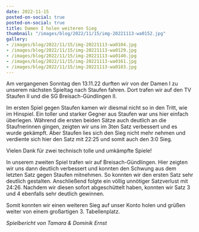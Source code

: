 ```yaml
---
date: 2022-11-15
posted-on-social: true
posted-on-social: true
title: Damen I holen weiteren Sieg
thumbnail: "/images/blog/2022/11/15/img-20221113-wa0152.jpg"
gallery:
- /images/blog/2022/11/15/img-20221113-wa0104.jpg
- /images/blog/2022/11/15/img-20221113-wa0129.jpg
- /images/blog/2022/11/15/img-20221113-wa0140.jpg
- /images/blog/2022/11/15/img-20221113-wa0161.jpg
- /images/blog/2022/11/15/img-20221113-wa0183.jpg
---
```

Am vergangenen Sonntag den 13.11.22 durften wir von der Damen I zu unserem nächsten Spieltag nach Staufen fahren. Dort trafen wir auf den TV Staufen II und die SG Breisach-Gündlingen II. 

Im ersten Spiel gegen Staufen kamen wir diesmal nicht so in den Tritt, wie im Hinspiel. Ein toller und starker Gegner aus Staufen war uns hier einfach überlegen. Während die ersten beiden Sätze auch deutlich an die Staufnerinnen gingen, zeigten wir uns im 3ten Satz verbessert und es wurde gekämpft. Aber Staufen lies sich den Sieg nicht mehr nehmen und verdiente sich hier den Satz mit 22:25 und somit auch den 3:0 Sieg. 

Vielen Dank für zwei technisch tolle und umkämpfte Spiele!

In unserem zweiten Spiel trafen wir auf Breisach-Gündlingen. Hier zeigten wir uns dann deutlich verbessert und konnten den Schwung aus dem letzten Satz gegen Staufen mitnehmen. So konnten wir den ersten Satz sehr deutlich gestalten. Anschließend folgte ein völlig unnötiger Satzverlust mit 24:26. Nachdem wir diesen sofort abgeschüttelt haben, konnten wir Satz 3 und 4 ebenfalls sehr deutlich gewinnen. 

Somit konnten wir einen weiteren Sieg auf unser Konto holen und grüßen weiter von einem großartigen 3. Tabellenplatz. 

_Spielbericht von Tamara & Dominik Ernst_

